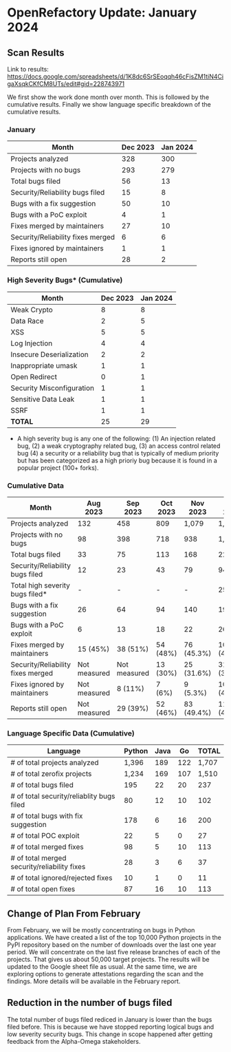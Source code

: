 # OpenRefactory Update: January 2024

## Scan Results
Link to results: https://docs.google.com/spreadsheets/d/1K8dc6SrSEoqqh46cFisZM1tiN4CigaXsqkCKfCM8UTs/edit#gid=228743971

We first show the work done month over month. This is followed by the cumulative results. Finally we show language specific breakdown of the cumulative results.

### January
| Month                                | Dec 2023 | Jan 2024 |
|--------------------------------------|----------|----------|
| Projects analyzed                    | 328      | 300      |
| Projects with no bugs                | 293      | 279      |
| Total bugs filed                     | 56       | 13       |
| Security/Reliability bugs filed      | 15       | 8        |
| Bugs with a fix suggestion           | 50       | 10       |
| Bugs with a PoC exploit              | 4        | 1        |
| Fixes merged by maintainers          | 27       | 10       |
| Security/Reliability fixes merged    | 6        | 6        |
| Fixes ignored by maintainers         | 1        | 1        |
| Reports still open                   | 28       | 2        |


### High Severity Bugs* (Cumulative)
| Month                     | Dec 2023 | Jan 2024 |
|---------------------------|----------|----------|
| Weak Crypto               | 8        | 8        |
| Data Race                 | 2        | 5        |
| XSS                       | 5        | 5        |
| Log Injection             | 4        | 4        |
| Insecure Deserialization  | 2        | 2        |
| Inappropriate umask       | 1        | 1        |
| Open Redirect             | 0        | 1        |
| Security Misconfiguration | 1        | 1        |
| Sensitive Data Leak       | 1        | 1        |
| SSRF                      | 1        | 1        |
| **TOTAL**                 | 25       | 29       |

* A high severity bug is any one of the following: (1) An injection related bug, (2) a weak cryptography related bug, (3) an access control related bug (4) a security or a reliability bug that is typically of medium priority but has been categorized as a high prioriy bug because it is found in a popular project (100+ forks).


### Cumulative Data
| Month                                | Aug 2023     | Sep 2023     | Oct 2023 | Nov 2023   | Dec 2023    | Jan 2024   |
|--------------------------------------|--------------|--------------|----------|------------|-------------|------------|
| Projects analyzed                    | 132          | 458          | 809      | 1,079      | 1,407       | 1,707      |
| Projects with no bugs                | 98           | 398          | 718      | 938        | 1,231       | 1,510      |
| Total bugs filed                     | 33           | 75           | 113      | 168        | 224         | 237        |
| Security/Reliability bugs filed      | 12           | 23           | 43       | 79         | 94          | 102        |
| Total high severity bugs filed*      | -            | -            | -        | -          | 25          | 29         |
| Bugs with a fix suggestion           | 26           | 64           | 94       | 140        | 190         | 200        |
| Bugs with a PoC exploit              | 6            | 13           | 18       | 22         | 26          | 27         |
| Fixes merged by maintainers          | 15 (45%)     | 38 (51%)     | 54 (48%) | 76 (45.3%) | 103 (46%)   | 113 (47.7%)|
| Security/Reliability fixes merged    | Not measured | Not measured | 13 (30%) | 25 (31.6%) | 31 (32.9%)  | 37 (36.2%) |
| Fixes ignored by maintainers         | Not measured | 8 (11%)      | 7 (6%)   | 9 (5.3%)   | 10 (4.5%)   | 11 (4.6%)  |
| Reports still open                   | Not measured | 29 (39%)     | 52 (46%) | 83 (49.4%) | 111 (49.5%) | 113 (47.7%)|


### Language Specific Data (Cumulative)
| Language                                       | Python   | Java | Go  | TOTAL |
| ---------------------------------------------- | -------- | ---- | --- | ----- |
| \# of total projects analyzed                  | 1,396    | 189  | 122 | 1,707 |
| \# of total zerofix projects                   | 1,234    | 169  | 107 | 1,510 |
| \# of total bugs filed                         | 195      | 22   | 20  | 237   |
| \# of total security/reliablity bugs filed     | 80       | 12   | 10  | 102   |
| \# of total bugs with fix suggestion           | 178      | 6    | 16  | 200   |
| \# of total POC exploit                        | 22       | 5    | 0   | 27    |
| \# of total merged fixes                       | 98       | 5    | 10  | 113   |
| \# of total merged security/reliability fixes  | 28       | 3    | 6   | 37    |
| \# of total ignored/rejected fixes             | 10       | 1    | 0   | 11    |
| \# of total open fixes                         | 87       | 16   | 10  | 113   |


## Change of Plan From February

From February, we will be mostly concentrating on bugs in Python applications. We have created a list of the top 10,000 Python projects in the PyPI repository based on the number of downloads over the last one year period. We will concentrate on the last five release branches of each of the projects. That gives us about 50,000 target projects. The results will be updated to the Google sheet file as usual. At the same time, we are exploring options to generate attestations regarding the scan and the findings. More details will be available in the February report. 
 

## Reduction in the number of bugs filed

The total number of bugs filed rediced in January is lower than the bugs filed before. This is because we have stopped reporting logical bugs and low severity security bugs. This change in scope happened after getting feedback from the Alpha-Omega stakeholders. 


